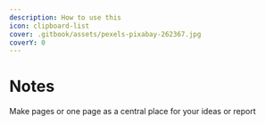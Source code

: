 ```yaml
---
description: How to use this
icon: clipboard-list
cover: .gitbook/assets/pexels-pixabay-262367.jpg
coverY: 0
---
```


# Notes

Make pages or one page as a central place for your ideas or report
